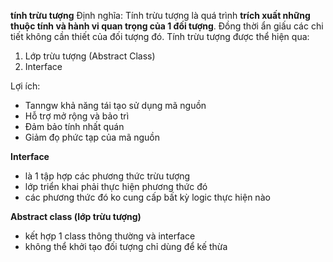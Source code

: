 **tính trừu tượng**
Định nghĩa: Tính trừu tượng là quá trình **trích xuất những thuộc tính và hành vi quan trọng của 1 đối tượng**. Đồng thời ẩn giấu các chi tiết không cần thiết của đối tượng đó.
Tính trừu tượng được thể hiện qua:
1. Lớp trừu tượng (Abstract Class)
2. Interface

Lợi ích:
- Tanngw khả năng tái tạo sử dụng mã nguồn
- Hỗ trợ mở rộng và bảo trì
- Đảm bảo tính nhất quán
- Giảm đọ phức tạp của mã nguồn

**Interface**
- là 1 tập hợp các phương thức trừu tượng 
- lớp triển khai phải thực hiện phương thức đó
- các phương thức đó ko cung cấp bất kỳ logic thực hiện nào


**Abstract class (lớp trừu tượng)**
- kết hợp 1 class thông thường và interface
- không thể khởi tạo đối tượng chỉ dùng để kế thừa
